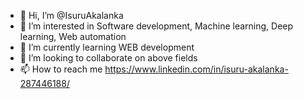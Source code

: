 - 👋 Hi, I’m @IsuruAkalanka
- 👀 I’m interested in Software development, Machine learning, Deep learning, Web automation
- 🌱 I’m currently learning WEB development
- 💞️ I’m looking to collaborate on above fields
- 📫 How to reach me https://www.linkedin.com/in/isuru-akalanka-287446188/

<!---
IsuruAkalanka/IsuruAkalanka is a ✨ special ✨ repository because its `README.md` (this file) appears on your GitHub profile.
You can click the Preview link to take a look at your changes.
--->

